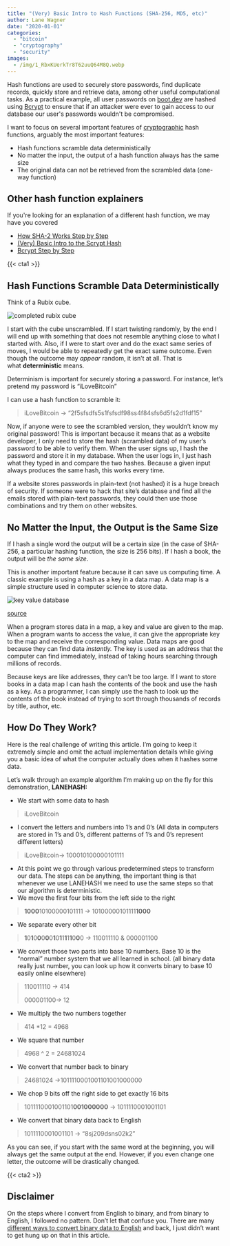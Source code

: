 ```yaml
---
title: "(Very) Basic Intro to Hash Functions (SHA-256, MD5, etc)"
author: Lane Wagner
date: "2020-01-01"
categories: 
  - "bitcoin"
  - "cryptography"
  - "security"
images:
  - /img/1_RbxKUerkTr8T62uuQ64M8Q.webp
---
```


Hash functions are used to securely store passwords, find duplicate records, quickly store and retrieve data, among other useful computational tasks. As a practical example, all user passwords on [boot.dev](https://boot.dev/) are hashed using [Bcrypt](/cryptography/bcrypt-step-by-step/) to ensure that if an attacker were ever to gain access to our database our user's passwords wouldn't be compromised.

I want to focus on several important features of [cryptographic](/cryptography/what-is-cryptography/) hash functions, arguably the most important features:

- Hash functions scramble data deterministically
- No matter the input, the output of a hash function always has the same size
- The original data can not be retrieved from the scrambled data (one-way function)

## Other hash function explainers

If you're looking for an explanation of a different hash function, we may have you covered

- [How SHA-2 Works Step by Step](/cryptography/how-sha-2-works-step-by-step-sha-256/)
- [(Very) Basic Intro to the Scrypt Hash](/cryptography/very-basic-intro-to-the-scrypt-hash/)
- [Bcrypt Step by Step](/cryptography/bcrypt-step-by-step/)

{{< cta1 >}}

## Hash Functions Scramble Data Deterministically

Think of a Rubix cube.

![completed rubix cube ](/img/1_-PWqlRo2P97cfzZAbdVMlA-300x169.jpeg)

I start with the cube unscrambled. If I start twisting randomly, by the end I will end up with something that does not resemble anything close to what I started with. Also, if I were to start over and do the exact same series of moves, I would be able to repeatedly get the exact same outcome. Even though the outcome may _appear_ random, it isn’t at all. That is what **deterministic** means.

Determinism is important for securely storing a password. For instance, let’s pretend my password is “iLoveBitcoin”

I can use a hash function to scramble it:

> iLoveBitcoin → “2f5sfsdfs5s1fsfsdf98ss4f84sfs6d5fs2d1fdf15”

Now, if anyone were to see the scrambled version, they wouldn’t know my original password! This is important because it means that as a website developer, I only need to store the hash (scrambled data) of my user’s password to be able to verify them. When the user signs up, I hash the password and store it in my database. When the user logs in, I just hash what they typed in and compare the two hashes. Because a given input always produces the same hash, this works every time.

If a website stores passwords in plain-text (not hashed) it is a huge breach of security. If someone were to hack that site’s database and find all the emails stored with plain-text passwords, they could then use those combinations and try them on other websites.

## No Matter the Input, the Output is the Same Size

If I hash a single word the output will be a certain size (in the case of SHA-256, a particular hashing function, the size is 256 bits). If I hash a book, the output will be _the same size_.

This is another important feature because it can save us computing time. A classic example is using a hash as a key in a data map. A data map is a simple structure used in computer science to store data.

![key value database ](/img/1_5Hj62cCTpkVekPwVaS0q_g.gif)

[source](http://www.ingenioussql.com/tag/key-value-store/)

When a program stores data in a map, a key and value are given to the map. When a program wants to access the value, it can give the appropriate key to the map and receive the corresponding value. Data maps are good because they can find data _instantly._ The key is used as an address that the computer can find immediately, instead of taking hours searching through millions of records.

Because keys are like addresses, they can’t be too large. If I want to store books in a data map I can hash the contents of the book and use the hash as a key. As a programmer, I can simply use the hash to look up the contents of the book instead of trying to sort through thousands of records by title, author, etc.

## How Do They Work?

Here is the real challenge of writing this article. I’m going to keep it extremely simple and omit the actual implementation details while giving you a basic idea of what the computer actually does when it hashes some data.

Let’s walk through an example algorithm I’m making up on the fly for this demonstration, **LANEHASH:**

- We start with some data to hash

> iLoveBitcoin

- I convert the letters and numbers into 1’s and 0’s (All data in computers are stored in 1’s and 0’s, different patterns of 1’s and 0’s represent different letters)

> iLoveBitcoin→ 100010100000101111

- At this point we go through various predetermined steps to transform our data. The steps can be anything, the important thing is that whenever we use LANEHASH we need to use the same steps so that our algorithm is deterministic.
- We move the first four bits from the left side to the right

> **1000**10100000101111 → 10100000101111**1000**

- We separate every other bit

> **1**0**1**0**0**0**0**0**1**0**1**1**1**1**1**0**0**0 → 110011110 & 000001100

- We convert those two parts into base 10 numbers. Base 10 is the “normal” number system that we all learned in school. (all binary data really just number, you can look up how it converts binary to base 10 easily online elsewhere)

> 110011110 → 414
> 
> 000001100→ 12

- We multiply the two numbers together

> 414 \*12 = 4968

- We square that number

> 4968 ^ 2 = 24681024

- We convert that number back to binary

> 24681024 →1011110001001101001000000

- We chop 9 bits off the right side to get exactly 16 bits

> 1011110001001101**001000000** → 1011110001001101

- We convert that binary data back to English

> 1011110001001101 → “8sj209dsns02k2”

As you can see, if you start with the same word at the beginning, you will always get the same output at the end. However, if you even change one letter, the outcome will be drastically changed.

{{< cta2 >}}

## Disclaimer

On the steps where I convert from English to binary, and from binary to English, I followed no pattern. Don’t let that confuse you. There are many [different ways to convert binary data to English](/cryptography/base64-vs-base58-encoding/) and back, I just didn’t want to get hung up on that in this article.

